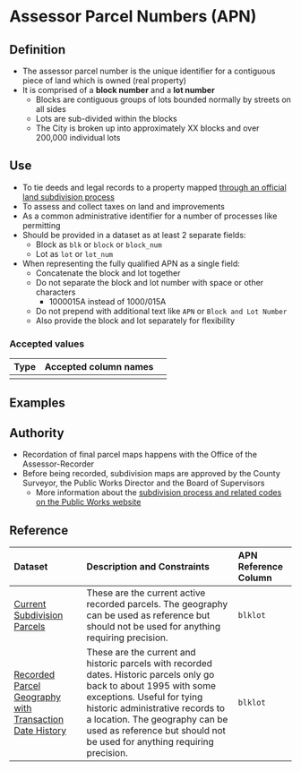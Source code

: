 # Assessor Parcel Numbers \(APN\)

## Definition

* The assessor parcel number is the unique identifier for a contiguous piece of land which is owned \(real property\)
* It is comprised of a **block number** and a **lot number**
  * Blocks are contiguous groups of lots bounded normally by streets on all sides
  * Lots are sub-divided within the blocks
  * The City is broken up into approximately XX blocks and over 200,000 individual lots

## Use

* To tie deeds and legal records to a property mapped [through an official land subdivision process](http://sfpublicworks.org/services/subdivisions-and-mapping)
* To assess and collect taxes on land and improvements 
* As a common administrative identifier for a number of processes like permitting
* Should be provided in a dataset as at least 2 separate fields:
  * Block as `blk` or `block` or `block_num`
  * Lot as `lot` or `lot_num`
* When representing the fully qualified APN as a single field:
  * Concatenate the block and lot together
  * Do not separate the block and lot number with space or other characters
    * 1000015A instead of 1000/015A
  * Do not prepend with additional text like `APN` or `Block and Lot Number`
  * Also provide the block and lot separately for flexibility

### Accepted values

| Type | Accepted column names |  |
| --- | --- | --- |
|  |  |  |

## Examples

## Authority

* Recordation of final parcel maps happens with the Office of the Assessor-Recorder 
* Before being recorded, subdivision maps are approved by the County Surveyor, the Public Works Director and the Board of Supervisors
  * More information about the [subdivision process and related codes on the Public Works website](http://sfpublicworks.org/services/subdivisions-and-mapping)

## Reference

| Dataset | Description and Constraints | APN Reference Column |
| :--- | :--- | :--- |
| [Current Subdivision Parcels](https://data.sfgov.org/Geographic-Locations-and-Boundaries/Subdivision-Parcels-aka-City-Lots-/45et-ht7c) | These are the current active recorded parcels. The geography can be used as reference but should not be used for anything requiring precision. | `blklot` |
| [Recorded Parcel Geography with Transaction Date History](https://data.sfgov.org/Geographic-Locations-and-Boundaries/Recorded-Parcel-Geography-with-Transaction-Date-Hi/3iun-6we5) | These are the current and historic parcels with recorded dates. Historic parcels only go back to about 1995 with some exceptions. Useful for tying historic administrative records to a location. The geography can be used as reference but should not be used for anything requiring precision. | `blklot` |



